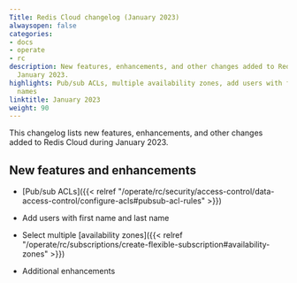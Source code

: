 ```yaml
---
Title: Redis Cloud changelog (January 2023)
alwaysopen: false
categories:
- docs
- operate
- rc
description: New features, enhancements, and other changes added to Redis Cloud during
  January 2023.
highlights: Pub/sub ACLs, multiple availability zones, add users with first and last
  names
linktitle: January 2023
weight: 90
---
```


This changelog lists new features, enhancements, and other changes added to Redis Cloud during January 2023.

## New features and enhancements

- [Pub/sub ACLs]({{< relref "/operate/rc/security/access-control/data-access-control/configure-acls#pubsub-acl-rules" >}})

- Add users with first name and last name

- Select multiple [availability zones]({{< relref "/operate/rc/subscriptions/create-flexible-subscription#availability-zones" >}})

- Additional enhancements